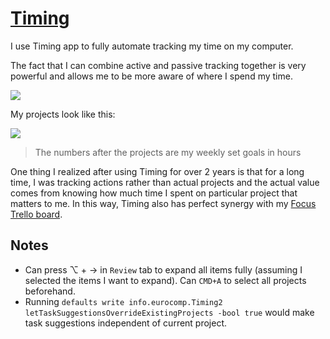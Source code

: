 # [Timing](https://timingapp.com/?lang=en)

I use Timing app to fully automate tracking my time on my computer.

The fact that I can combine active and passive tracking together is very powerful and allows me to be more aware of where I spend my time.

![](https://i.imgur.com/lPloyw0.png)

My projects look like this:

![](https://i.imgur.com/pQtHTCE.png)

> The numbers after the projects are my weekly set goals in hours

One thing I realized after using Timing for over 2 years is that for a long time, I was tracking actions rather than actual projects and the actual value comes from knowing how much time I spent on particular project that matters to me. In this way, Timing also has perfect synergy with my [Focus Trello board](../../focusing/focusing.md).

## Notes

- Can press ⌥ + → in `Review` tab to expand all items fully (assuming I selected the items I want to expand). Can `CMD+A` to select all projects beforehand.
- Running `defaults write info.eurocomp.Timing2 letTaskSuggestionsOverrideExistingProjects -bool true` would make task suggestions independent of current project.
